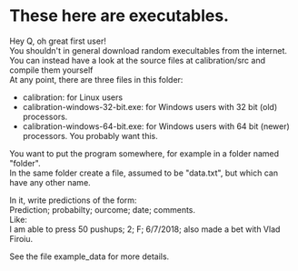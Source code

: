 # These here are executables.

Hey Q, oh great first user!  
You shouldn't in general download random execultables from the internet.  
You can instead have a look at the source files at calibration/src and compile them yourself  
At any point, there are three files in this folder:  
- calibration: for Linux users  
- calibration-windows-32-bit.exe: for Windows users with 32 bit (old) processors.  
- calibration-windows-64-bit.exe: for Windows users with 64 bit (newer) processors. You probably want this.  

You want to put the program somewhere, for example in a folder named "folder".  
In the same folder create a file, assumed to be "data.txt", but which can have any other name.   

In it, write predictions of the form:  
Prediction; probabilty; ourcome; date; comments.  
Like:  
I am able to press 50 pushups; 2; F; 6/7/2018; also made a bet with Vlad Firoiu.  

See the file example_data for more details.

